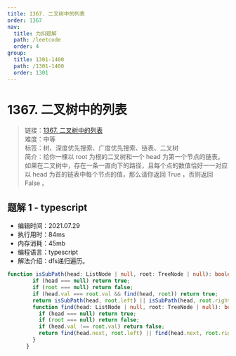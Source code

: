 ```yaml
---
title: 1367. 二叉树中的列表
order: 1367
nav:
  title: 力扣题解
  path: /leetcode
  order: 4
group:
  title: 1301-1400
  path: /1301-1400
  order: 1301
---
```


# 1367. 二叉树中的列表
    
> 链接：[1367. 二叉树中的列表](https://leetcode-cn.com/problems/linked-list-in-binary-tree/)  
> 难度：中等  
> 标签：树、深度优先搜索、广度优先搜索、链表、二叉树  
> 简介：给你一棵以 root 为根的二叉树和一个 head 为第一个节点的链表。如果在二叉树中，存在一条一直向下的路径，且每个点的数值恰好一一对应以 head 为首的链表中每个节点的值，那么请你返回 True ，否则返回 False 。
      
## 题解 1 - typescript
- 编辑时间：2021.07.29
- 执行用时：84ms
- 内存消耗：45mb
- 编程语言：typescript
- 解法介绍：dfs递归遍历。
```typescript
function isSubPath(head: ListNode | null, root: TreeNode | null): boolean {
        if (head === null) return true;
        if (root === null) return false;
        if (head.val === root.val && find(head, root)) return true;
        return isSubPath(head, root.left) || isSubPath(head, root.right);
        function find(head: ListNode | null, root: TreeNode | null): boolean {
          if (head === null) return true;
          if (root === null) return false;
          if (head.val !== root.val) return false;
          return find(head.next, root.left) || find(head.next, root.right);
        }
      }
```

      